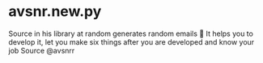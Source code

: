 # avsnr.new.py
Source in his library at random generates random emails 🔀 It helps you to develop it, let you make six things after you are developed and know your job Source @avsnrr
